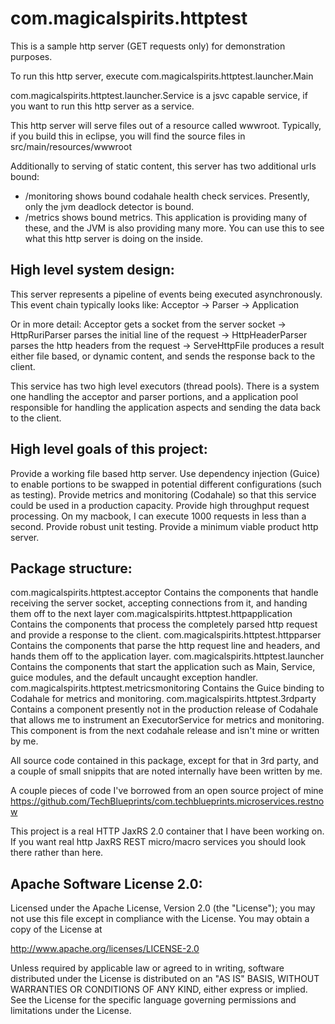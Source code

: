 com.magicalspirits.httptest
============================

This is a sample http server (GET requests only) for demonstration purposes.

To run this http server, execute com.magicalspirits.httptest.launcher.Main

com.magicalspirits.httptest.launcher.Service is a jsvc capable service, if you want to run this http server as a service.

This http server will serve files out of a resource called wwwroot. Typically, if you build this in eclipse, you will find the source files in src/main/resources/wwwroot

Additionally to serving of static content, this server has two additional urls bound:
* /monitoring shows bound codahale health check services. Presently, only the jvm deadlock detector is bound.
* /metrics shows bound metrics. This application is providing many of these, and the JVM is also providing many more. You can use this to see what this http server is doing on the inside.

High level system design:
---------------------------------

This server represents a pipeline of events being executed asynchronously. This event chain typically looks like:
Acceptor -> Parser -> Application

Or in more detail:
Acceptor gets a socket from the server socket ->
HttpRuriParser parses the initial line of the request ->
HttpHeaderParser parses the http headers from the request ->
ServeHttpFile produces a result either file based, or dynamic content, and sends the response back to the client.

This service has two high level executors (thread pools). There is a system one handling the acceptor and parser portions, and a application pool responsible for handling the application aspects and sending the data back to the client.

High level goals of this project:
---------------------------------
Provide a working file based http server.
Use dependency injection (Guice) to enable portions to be swapped in potential different configurations (such as testing).
Provide metrics and monitoring (Codahale) so that this service could be used in a production capacity.
Provide high throughput request processing. On my macbook, I can execute 1000 requests in less than a second.
Provide robust unit testing.
Provide a minimum viable product http server.


Package structure:
---------------------------------
com.magicalspirits.httptest.acceptor
  Contains the components that handle receiving the server socket, accepting connections from it, and handing them off to the next layer
com.magicalspirits.httptest.httpapplication
  Contains the components that process the completely parsed http request and provide a response to the client.
com.magicalspirits.httptest.httpparser
  Contains the components that parse the http request line and headers, and hands them off to the application layer.
com.magicalspirits.httptest.launcher
  Contains the components that start the application such as Main, Service, guice modules, and the default uncaught exception handler.
com.magicalspirits.httptest.metricsmonitoring
  Contains the Guice binding to Codahale for metrics and monitoring.
com.magicalspirits.httptest.3rdparty
  Contains a component presently not in the production release of Codahale that allows me to instrument an ExecutorService for metrics and monitoring. This component is from the next codahale release and isn't mine or written by me.
  
All source code contained in this package, except for that in 3rd party, and a couple of small snippits that are noted internally have been written by me. 


A couple pieces of code I've borrowed from an open source project of mine https://github.com/TechBlueprints/com.techblueprints.microservices.restnow

This project is a real HTTP JaxRS 2.0 container that I have been working on. If you want real http JaxRS REST micro/macro services you should look there rather than here.


Apache Software License 2.0:
-----------------------------------------------------------------------------
Licensed under the Apache License, Version 2.0 (the "License");
you may not use this file except in compliance with the License.
You may obtain a copy of the License at

 http://www.apache.org/licenses/LICENSE-2.0

Unless required by applicable law or agreed to in writing, software
distributed under the License is distributed on an "AS IS" BASIS,
WITHOUT WARRANTIES OR CONDITIONS OF ANY KIND, either express or implied.
See the License for the specific language governing permissions and
limitations under the License.
  





